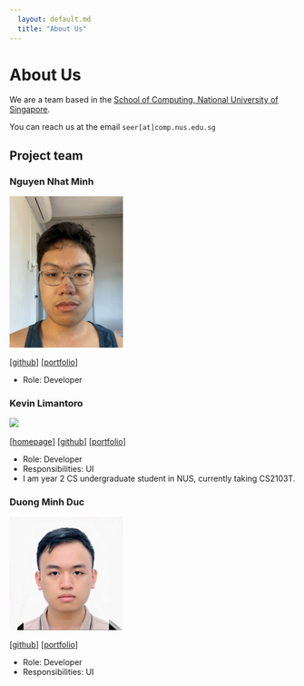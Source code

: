 ```yaml
---
  layout: default.md
  title: "About Us"
---
```


# About Us

We are a team based in the [School of Computing, National University of Singapore](http://www.comp.nus.edu.sg).

You can reach us at the email `seer[at]comp.nus.edu.sg`

## Project team

### Nguyen Nhat Minh

<img src="images/nhatminh0208.png" width="200px">

[[github](https://github.com/nhatminh0208)]
[[portfolio](team/johndoe.md)]

* Role: Developer

### Kevin Limantoro

<img src="images/kevinlimantoro123.png.png" width="200px">

[[homepage](http://www.comp.nus.edu.sg/~damithch)]
[[github](https://github.com/kevinlimantoro123)]
[[portfolio](team/johndoe.md)]

* Role: Developer
* Responsibilities: UI
* I am year 2 CS undergraduate student in NUS, currently taking CS2103T.

### Duong Minh Duc

<img src="images/masunori.png" width="200px">

[[github](http://github.com/Masunori)]
[[portfolio](team/johndoe.md)]

* Role: Developer
* Responsibilities: UI

